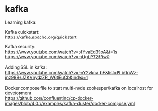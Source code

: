 # kafka
Learning kafka:

Kafka quickstart: </br>
            https://kafka.apache.org/quickstart</br>

Kafka security: </br> https://www.youtube.com/watch?v=pfYvaEd39oA&t=1s </br>
                https://www.youtube.com/watch?v=mUgLP725Rw0 </br>
</br>
Adding SSL in kafka: </br>https://www.youtube.com/watch?v=enY2vkca_bE&list=PLb0pWz-jnz98BeJZKVnydzZR_W6tlEuCb&index=1 </br>
</br>
Docker compose file to start multi-node zookeeper/kafka on localhost for development</br>
https://github.com/confluentinc/cp-docker-images/blob/4.0.x/examples/kafka-cluster/docker-compose.yml
